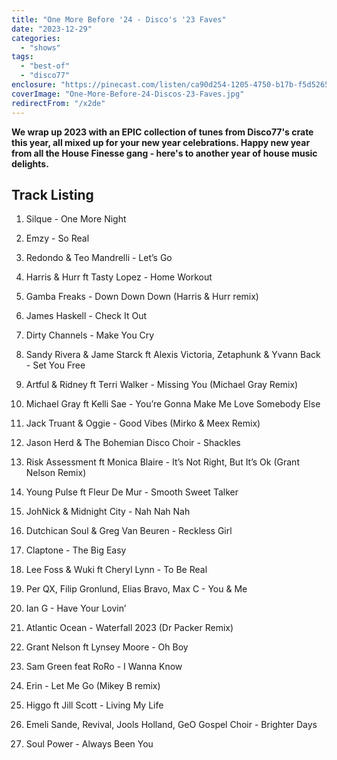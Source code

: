 ```yaml
---
title: "One More Before '24 - Disco's '23 Faves"
date: "2023-12-29"
categories:
  - "shows"
tags:
  - "best-of"
  - "disco77"
enclosure: "https://pinecast.com/listen/ca90d254-1205-4750-b17b-f5d52654319e.mp3 99799737 audio/mpeg "
coverImage: "One-More-Before-24-Discos-23-Faves.jpg"
redirectFrom: "/x2de"
---
```


**We wrap up 2023 with an EPIC collection of tunes from Disco77's crate this year, all mixed up for your new year celebrations. Happy new year from all the House Finesse gang - here's to another year of house music delights.**

## Track Listing

1. Silque - One More Night

2. Emzy - So Real

3. Redondo & Teo Mandrelli - Let’s Go

4. Harris & Hurr ft Tasty Lopez - Home Workout

5. Gamba Freaks - Down Down Down (Harris & Hurr remix)

6. James Haskell - Check It Out

7. Dirty Channels - Make You Cry

8. Sandy Rivera & Jame Starck ft Alexis Victoria, Zetaphunk & Yvann Back - Set You Free

9. Artful & Ridney ft Terri Walker - Missing You (Michael Gray Remix)

10. Michael Gray ft Kelli Sae - You’re Gonna Make Me Love Somebody Else

11. Jack Truant & Oggie - Good Vibes (Mirko & Meex Remix)

12. Jason Herd & The Bohemian Disco Choir - Shackles

13. Risk Assessment ft Monica Blaire - It’s Not Right, But It’s Ok (Grant Nelson Remix)

14. Young Pulse ft Fleur De Mur - Smooth Sweet Talker

15. JohNick & Midnight City - Nah Nah Nah

16. Dutchican Soul & Greg Van Beuren - Reckless Girl

17. Claptone - The Big Easy

18. Lee Foss & Wuki ft Cheryl Lynn - To Be Real

19. Per QX, Filip Gronlund, Elias Bravo, Max C - You & Me

20. Ian G - Have Your Lovin’

21. Atlantic Ocean - Waterfall 2023 (Dr Packer Remix)

22. Grant Nelson ft Lynsey Moore - Oh Boy

23. Sam Green feat RoRo - I Wanna Know

24. Erin - Let Me Go (Mikey B remix)

25. Higgo ft Jill Scott - Living My Life

26. Emeli Sande, Revival, Jools Holland, GeO Gospel Choir - Brighter Days

27. Soul Power - Always Been You
